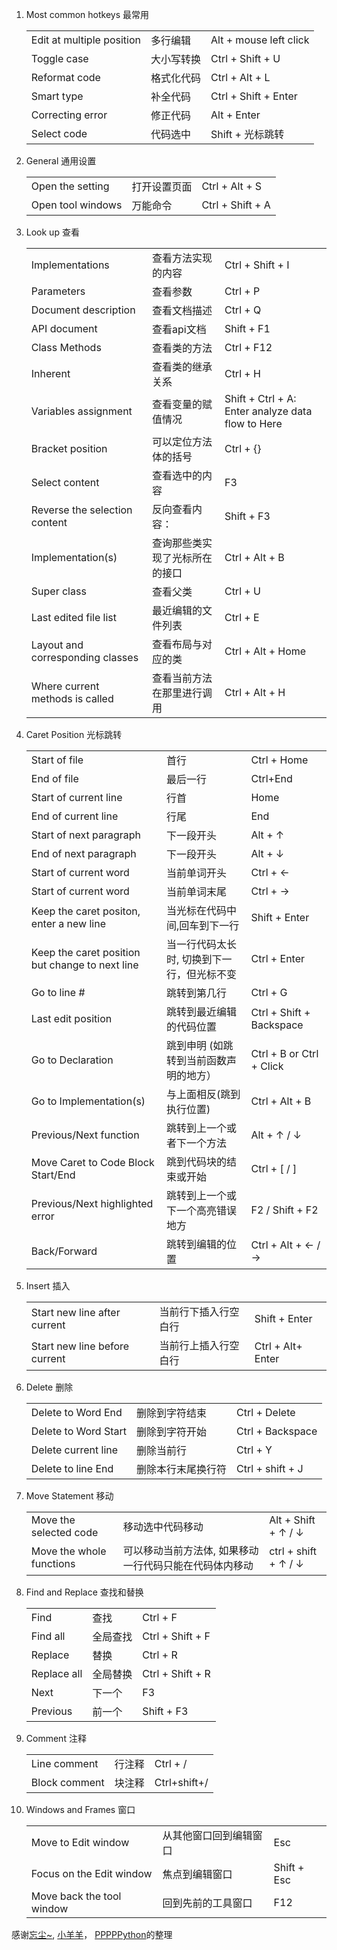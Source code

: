 
1. Most common hotkeys 最常用

    | | | | 
    | :--- | :---| :---| 
    | Edit at multiple position |  多行编辑     |  Alt + mouse left click  
    | Toggle case               |  大小写转换   |  Ctrl + Shift + U         
    | Reformat code             |  格式化代码   |  Ctrl + Alt + L         
    | Smart type                |  补全代码     |  Ctrl + Shift + Enter    
    | Correcting error          |  修正代码     |  Alt + Enter             
    | Select code               |  代码选中     |  Shift + 光标跳转            
2. General 通用设置

    | | | | 
    | :--- | :---| :---| 
    |  Open the setting       |  打开设置页面 |  Ctrl + Alt + S   | 
    |  Open tool windows      |  万能命令     |  Ctrl + Shift + A | 

2. Look up 查看

    | | | | 
    | :--- | :---| :---| 
    | Implementations                  |   查看方法实现的内容             |         Ctrl + Shift + I 
    | Parameters                       |   查看参数                      |         Ctrl + P  
    | Document description             |   查看文档描述                  |         Ctrl + Q  
    | API document                     |   查看api文档                   |         Shift + F1  
    | Class Methods                    |   查看类的方法                  |         Ctrl + F12  
    | Inherent                         |   查看类的继承关系               |         Ctrl + H  
    | Variables assignment             |   查看变量的赋值情况             |          Shift + Ctrl + A: Enter analyze data flow to Here 
    | Bracket position                 |   可以定位方法体的括号           |          Ctrl + {}  
    | Select content                   |   查看选中的内容                |           F3  
    | Reverse the selection content    |   反向查看内容：                |           Shift + F3  
    | Implementation(s)                |   查询那些类实现了光标所在的接口  |          Ctrl + Alt + B  
    | Super class                      |   查看父类                      |           Ctrl + U  
    | Last edited file list            |   最近编辑的文件列表             |           Ctrl + E  
    | Layout and corresponding classes |   查看布局与对应的类             |           Ctrl + Alt + Home  
    | Where current methods is called  |   查看当前方法在那里进行调用      |          Ctrl + Alt + H  

3.  Caret Position 光标跳转  

    | | | | 
    | :---| :---| :---| 
    | Start of file            | 首行        |            Ctrl + Home          
    | End of file              | 最后一行    |           Ctrl+End  
    | Start of current line    | 行首        |          Home                 
    | End of current line      | 行尾        |          End   
    | Start of next paragraph  | 下一段开头   |         Alt + ↑             
    | End of next paragraph    | 下一段开头   |         Alt + ↓   
    | Start of current word    | 当前单词开头 |         Ctrl + ←             
    | Start of current word    | 当前单词末尾 |           Ctrl + →    
    | Keep the caret positon, enter a new line | 当光标在代码中间,回车到下一行  |           Shift + Enter   
    | Keep the caret position but change to next line | 当一行代码太长时, 切换到下一行，但光标不变 |  Ctrl + Enter   
    | Go to line #                      | 跳转到第几行                         |           Ctrl + G   
    | Last edit position                | 跳转到最近编辑的代码位置              |           Ctrl + Shift + Backspace   
    | Go to Declaration                 | 跳到申明 (如跳转到当前函数声明的地方） |           Ctrl + B or Ctrl + Click   
    | Go to Implementation(s)           | 与上面相反(跳到执行位置)              |           Ctrl + Alt + B   
    | Previous/Next function            | 跳转到上一个或者下一个方法            |           Alt + ↑ / ↓   
    | Move Caret to Code Block Start/End| 跳到代码块的结束或开始                |           Ctrl + \[ / ]  
    | Previous/Next highlighted error   | 跳转到上一个或下一个高亮错误地方       |           F2 / Shift + F2   
    | Back/Forward                      | 跳转到编辑的位置                      |           Ctrl + Alt + ← / →   


4.  Insert 插入 

    | | | | 
    | :---| :---| :---| 
    | Start new line after current  |  当前行下插入行空白行 |  Shift + Enter     | 
    | Start new line before current |  当前行上插入行空白行 |  Ctrl + Alt+ Enter |   

5.  Delete 删除

    | | | | 
    | :---| :---| :---| 
    | Delete to Word End   | 删除到字符结束     |           Ctrl + Delete
    | Delete to Word Start | 删除到字符开始     |           Ctrl + Backspace
    | Delete current line  | 删除当前行         |           Ctrl + Y
    | Delete to line End   | 删除本行末尾换行符  |           Ctrl + shift + J 

6.  Move Statement 移动 

    | | | | 
    | :---| :---| :---| 
    | Move the selected code   | 移动选中代码移动   |  Alt + Shift + ↑ / ↓ 
    | Move the whole functions | 可以移动当前方法体, 如果移动一行代码只能在代码体内移动 |  ctrl + shift + ↑ / ↓ 
    
7.  Find and Replace 查找和替换
    
    | | | | 
    | :---| :---| :---| 
    | Find        | 查找     |   Ctrl + F
    | Find all    | 全局查找 |   Ctrl + Shift + F
    | Replace     | 替换     |   Ctrl + R
    | Replace all | 全局替换 |   Ctrl + Shift + R
    | Next        | 下一个   |   F3
    | Previous    | 前一个   |   Shift + F3
    
8. Comment 注释 

    | | | | 
    | :---| :---| :---| 
    | Line comment  |  行注释 |  Ctrl + / 
    | Block comment |  块注释 |  Ctrl+shift+/
    
9.  Windows and Frames 窗口 

    | | | | 
    | :---| :---| :---| 
    | Move to Edit window       | 从其他窗口回到编辑窗口  |   Esc 	
    | Focus on the Edit window  | 焦点到编辑窗口         |  Shift + Esc 	
    | Move back the tool window | 回到先前的工具窗口     |   F12 	


感谢[忘尘~](https://blog.csdn.net/BobYuan888/java/article/details/79885960), [小羊羊](https://yangfangs.github.io/wiki/pycharm-Shortcut-key/)，
[PPPPPython](https://zhuanlan.zhihu.com/p/36147819)的整理